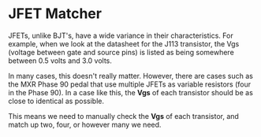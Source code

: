 # JFET Matcher

JFETs, unlike BJT's, have a wide variance in their characteristics. For example, when we look at the datasheet for the J113 transistor, the Vgs (voltage between gate and source pins) is listed as being somewhere between 0.5 volts and 3.0 volts.

In many cases, this doesn't really matter. However, there are cases such as the MXR Phase 90 pedal that use multiple JFETs as variable resistors (four in the Phase 90). In a case like this, the **Vgs** of each transistor should be as close to identical as possible.

This means we need to manually check the **Vgs** of each transistor, and match up two, four, or however many we need.

